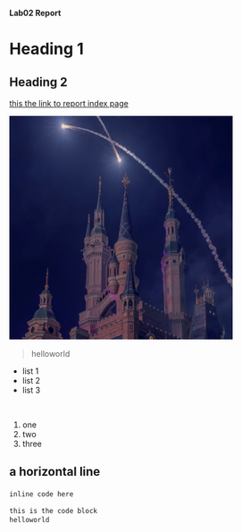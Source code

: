 **Lab02 Report**

# Heading 1

## Heading 2

[this the link to report index page](https://yuxinguo13.github.io/cse15l-lab-reports/index.html)

<img src="IMG_4462.JPG" alt="drawing" width="400"/>

> helloworld

* list 1
* list 2
* list 3

<br>

1. one
2. two
3. three

a horizontal line 
---

`inline code here`


```
this is the code block
helloworld
```

<br>





